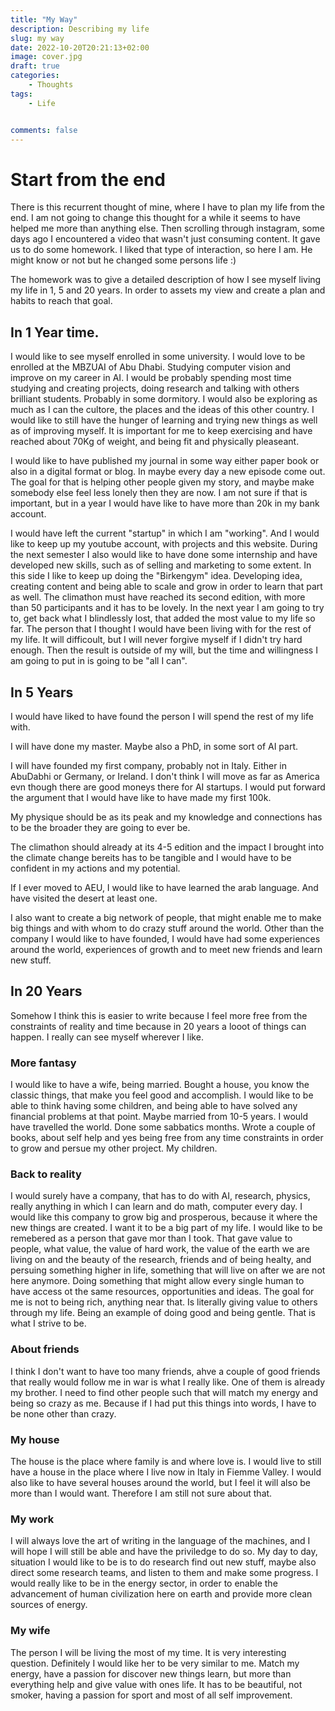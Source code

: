 ```yaml
---
title: "My Way"
description: Describing my life 
slug: my way
date: 2022-10-20T20:21:13+02:00
image: cover.jpg
draft: true
categories:
    - Thoughts
tags:
    - Life


comments: false
---
```


# Start from the end

There is this recurrent thought of mine, where I have to plan my life from the end. I am not going to change this thought for a while it seems to have helped me more than anything else.
Then scrolling through instagram, some days ago I encountered a video that wasn't just consuming content. It gave us to do some homework. I liked that type of interaction, so here I am. He might know or not but he changed some persons life :)

The homework was to give a detailed description of how I see myself living my life in 1, 5 and 20 years. In order to assets my view and create a plan and habits to reach that goal.

## In 1 Year time.

I would like to see myself enrolled in some university. I would love to be enrolled at the MBZUAI of Abu Dhabi. Studying computer vision and improve on my career in AI. I would be probably spending most time studying and creating projects, doing research and talking with others brilliant students. Probably in some dormitory. I would also be exploring as much as I can the cultore, the places and the ideas of this other country. I would like to still have the hunger of learning and trying new things as well as of improving myself. It is important for me to keep exercising and have reached about 70Kg of weight, and being fit and physically pleaseant.

I would like to have published my journal in some way either paper book or also in a digital format or blog. In maybe every day a new episode come out. The goal for that is helping other people given my story, and maybe make somebody else feel less lonely then they are now. 
I am not sure if that is important, but in a year I would have like to have more than 20k in my bank account.

I would have left the current "startup" in which I am "working". And I would like to keep up my youtube account, with projects and this website.
During the next semester I also would like to have done some internship and have developed new skills, such as of selling and marketing to some extent. 
In this side I like to keep up doing the "Birkengym" idea. Developing idea, creating content and being able to scale and grow in order to learn that part as well.
The climathon must have reached its second edition, with more than 50 participants and it has to be lovely.
In the next year I am going to try to, get back what I blindlessly lost, that added the most value to my life so far. The person that I thought I would have been living with for the rest of my life. It will difficoult, but I will never forgive myself if I didn't try hard enough. Then the result is outside of my will, but the time and willingness I am going to put in is going to be "all I can".

## In 5 Years
I would have liked to have found the person I will spend the rest of my life with.

I will have done my master. Maybe also a PhD, in some sort of AI part. 

I will have founded my first company, probably not in Italy. Either in AbuDabhi or Germany, or Ireland. I don't think I will move as far as America evn though there are good moneys there for AI startups. 
I would put forward the argument that I would have like to have made my first 100k. 

My physique should be as its peak and my knowledge and connections has to be the broader they are going to ever be.

The climathon should already at its 4-5 edition and the impact I brought into the climate change bereits has to be tangible and I would have to be confident in my actions and my potential. 

If I ever moved to AEU, I would like to have learned the arab language. And have visited the desert at least one. 

I also want to create a big network of people, that might enable me to make big things and with whom to do crazy stuff around the world.
Other than the company I would like to have founded, I would have had some experiences around the world, experiences of growth and to meet new friends and learn new stuff.


## In 20 Years
Somehow I think this is easier to write because I feel more free from the constraints of reality and time because in 20 years a looot of things can happen. I really can see myself wherever I like.

### More fantasy
I would like to have a wife, being married. Bought a house, you know the classic things, that make you feel good and accomplish. I would like to be able to think having some children, and being able to have solved any financial problems at that point. Maybe married from 10-5 years. I would have travelled the world. Done some sabbatics months. Wrote a couple of books, about self help and yes being free from any time constraints in order to grow and persue my other project. My children.

### Back to reality
I would surely have a company, that has to do with AI, research, physics, really anything in which I can learn and do math, computer every day. I would like this company to grow big and prosperous, because it where the new things are created.
I want it to be a big part of my life. I would like to be remebered as a person that gave mor than I took. That gave value to people, what value, the value of hard work, the value of the earth we are living on and the beauty of the research, friends and of being healty, and persuing something higher in life, something that will live on after we are not here anymore. 
Doing something that might allow every single human to have access ot the same resources, opportunities and ideas.
The goal for me is not to being rich, anything near that. Is literally giving value to others through my life. Being an example of doing good and being gentle. That is what I strive to be.

### About friends
I think I don't want to have too many friends, ahve a couple of good friends that really would follow me in war is what I really like. One of them is already my brother. I need to find other people such that will match my energy and being so crazy as me. Because if I had put this things into words, I have to be none other than crazy.

### My house
The house is the place where family is and where love is. I would live to still have a house in the place where I live now in Italy in Fiemme Valley. I would also like to have several houses around the world, but I feel it will also be more than I would want. Therefore I am still not sure about that.

### My work
I will always love the art of writing in the language of the machines, and I will hope I will still be able and have the priviledge to do so. My day to day, situation I would like to be is to do research find out new stuff, maybe also direct some research teams, and listen to them and make some progress. I would really like to be in the energy sector, in order to enable the advancement of human civilization here on earth and provide more clean sources of energy.

### My wife
The person I will be living the most of my time. It is very interesting question. Definitely I would like her to be very similar to me. Match my energy, have a passion for discover new things learn, but more than everything help and give value with ones life.
It has to be beautiful, not smoker, having a passion for sport and most of all self improvement.